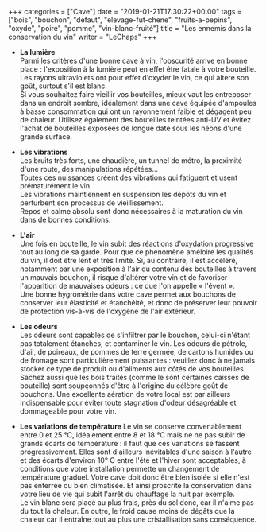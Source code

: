 +++
categories = ["Cave"]
date = "2019-01-21T17:30:22+00:00"
tags = ["bois", "bouchon", "defaut", "elevage-fut-chene", "fruits-a-pepins", "oxyde", "poire", "pomme", "vin-blanc-fruité"] 
title = "Les ennemis dans la conservation du vin"
writer = "LeChaps"
+++

* **La lumière**  
Parmi les critères d'une bonne cave à vin, l'obscurité arrive en bonne place : l'exposition à la lumière peut en effet être fatale à votre bouteille. Les rayons ultraviolets ont pour effet d'oxyder le vin, ce qui altère son goût, surtout s'il est blanc.  
Si vous souhaitez faire vieillir vos bouteilles, mieux vaut les entreposer dans un endroit sombre, idéalement dans une cave équipée d'ampoules à basse consommation qui ont un rayonnement faible et dégagent peu de chaleur. Utilisez également des bouteilles teintées anti-UV et évitez l'achat de bouteilles exposées de longue date sous les néons d'une grande surface.

* **Les vibrations**  
Les bruits très forts, une chaudière, un tunnel de métro, la proximité d'une route, des manipulations répétées...  
Toutes ces nuissances créent des vibrations qui fatiguent et usent prématurément le vin.  
Les vibrations maintiennent en suspension les dépôts du vin et perturbent son processus de vieillissement.  
Repos et calme absolu sont donc nécessaires à la maturation du vin dans de bonnes conditions.

* **L'air**  
Une fois en bouteille, le vin subit des réactions d'oxydation progressive tout au long de sa garde. Pour que ce phénomène améloire les qualités du vin, il doit être lent et très limité. Si, au contraire, il est accéléré, notamment par une exposition à l'air du contenu des bouteilles à travers un mauvais bouchon, il risque d'altérer votre vin et de favoriser l'apparition de mauvaises odeurs : ce que l'on appelle « l'évent ».  
Une bonne hygrométrie dans votre cave permet aux bouchons de conserver leur élasticité et étanchéité, et donc de préserver leur pouvoir de protection vis-à-vis de l'oxygène de l'air extérieur.

* **Les odeurs**  
Les odeurs sont capables de s'infiltrer par le bouchon, celui-ci n'étant pas totalement étanches, et contaminer le vin. Les odeurs de pétrole, d'ail, de poireaux, de pommes de terre germée, de cartons humides ou de fromage sont particulièrement puissantes : veuillez donc à ne jamais stocker ce type de produit ou d'aliments aux côtés de vos bouteilles. Sachez aussi que les bois traités (comme le sont certaines caisses de bouteille) sont soupçonnés d'être à l'origine du célèbre goût de bouchons. Une excellente aération de votre local est par ailleurs indispensable pour éviter toute stagnation d'odeur désagréable et dommageable pour votre vin.

* **Les variations de température**
Le vin se conserve convenablement entre 0 et 25 °C, idéalement entre 8 et 18 °C mais ne ne pas subir de grands écarts de température : il faut que ces variations se fassent progressivement. Elles sont d'ailleurs inévitables d'une saison à l'autre et des écarts d'environ 10° C entre l'été et l'hiver sont acceptables, à conditions que votre installation permette un changement de température graduel. Votre cave doit donc être bien isolée si elle n'est pas enterrée ou bien climatisée. Et ainsi proscrite la conservation dans votre lieu de vie qui subit l'arrêt du chauffage la nuit par exemple.  
Le vin blanc sera placé au plus frais, près du sol donc, car il n'aime pas du tout la chaleur. En outre, le froid cause moins de dégâts que la chaleur car il entraîne tout au plus une cristallisation sans conséquence.
